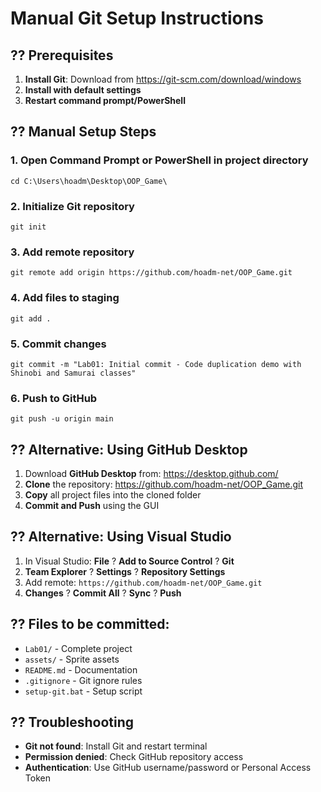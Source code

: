 # Manual Git Setup Instructions

## ?? Prerequisites
1. **Install Git**: Download from https://git-scm.com/download/windows
2. **Install with default settings**
3. **Restart command prompt/PowerShell**

## ?? Manual Setup Steps

### 1. Open Command Prompt or PowerShell in project directory
```
cd C:\Users\hoadm\Desktop\OOP_Game\
```

### 2. Initialize Git repository
```
git init
```

### 3. Add remote repository
```
git remote add origin https://github.com/hoadm-net/OOP_Game.git
```

### 4. Add files to staging
```
git add .
```

### 5. Commit changes
```
git commit -m "Lab01: Initial commit - Code duplication demo with Shinobi and Samurai classes"
```

### 6. Push to GitHub
```
git push -u origin main
```

## ?? Alternative: Using GitHub Desktop
1. Download **GitHub Desktop** from: https://desktop.github.com/
2. **Clone** the repository: https://github.com/hoadm-net/OOP_Game.git
3. **Copy** all project files into the cloned folder
4. **Commit and Push** using the GUI

## ?? Alternative: Using Visual Studio
1. In Visual Studio: **File** ? **Add to Source Control** ? **Git**
2. **Team Explorer** ? **Settings** ? **Repository Settings**
3. Add remote: `https://github.com/hoadm-net/OOP_Game.git`
4. **Changes** ? **Commit All** ? **Sync** ? **Push**

## ?? Files to be committed:
- `Lab01/` - Complete project
- `assets/` - Sprite assets
- `README.md` - Documentation
- `.gitignore` - Git ignore rules
- `setup-git.bat` - Setup script

## ?? Troubleshooting
- **Git not found**: Install Git and restart terminal
- **Permission denied**: Check GitHub repository access
- **Authentication**: Use GitHub username/password or Personal Access Token